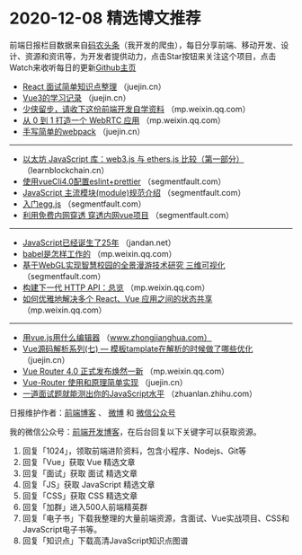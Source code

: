 # 2020-12-08 精选博文推荐

前端日报栏目数据来自[码农头条](https://toutiao.qdkfweb.cn/)（我开发的爬虫），每日分享前端、移动开发、设计、资源和资讯等，为开发者提供动力，点击Star按钮来关注这个项目，点击Watch来收听每日的更新[Github主页](https://github.com/kujian/frontendDaily)
* [React 面试简单知识点整理](https://juejin.cn/post/6903765525055471623) （juejin.cn）
* [Vue3的学习记录](https://juejin.cn/post/6903797748106330126) （juejin.cn）
* [少侠留步，请收下这份前端开发自学资料](https://mp.weixin.qq.com/s/JFmj5cMhpJ2BKFq2p4IQGw) （mp.weixin.qq.com）
* [从 0 到 1 打造一个 WebRTC 应用](https://mp.weixin.qq.com/s/bohXka9tYsOaKKXokZ9Z0Q) （mp.weixin.qq.com）
* [手写简单的webpack](https://juejin.cn/post/6903770216786984973) （juejin.cn）

***
* [以太坊 JavaScript 库：web3.js 与 ethers.js 比较（第一部分）](https://learnblockchain.cn/article/1851) （learnblockchain.cn）
* [使用vueCli4.0配置eslint+prettier](https://segmentfault.com/a/1190000038415901) （segmentfault.com）
* [JavaScript 主流模块(module)规范介绍](https://segmentfault.com/a/1190000038414481) （segmentfault.com）
* [入门egg.js](https://segmentfault.com/a/1190000038414655) （segmentfault.com）
* [利用免费内网穿透 穿透内网vue项目](https://segmentfault.com/a/1190000038416724) （segmentfault.com）

***
* [JavaScript已经诞生了25年](http://jandan.net/p/108171) （jandan.net）
* [babel是怎样工作的](https://mp.weixin.qq.com/s?__biz=MzI3NzIzMDY0NA==&mid=2247496315&idx=1&sn=97ba1bdbcfc2765a0f9b7cfd7dcacc4f) （mp.weixin.qq.com）
* [基于WebGL实现智慧校园的全景漫游技术研究 三维可视化](https://segmentfault.com/a/1190000038417998) （segmentfault.com）
* [构建下一代 HTTP API：总览](https://mp.weixin.qq.com/s/zf0GFgFrn2NLqOCe2mrRew) （mp.weixin.qq.com）
* [如何优雅地解决多个 React、Vue 应用之间的状态共享](https://mp.weixin.qq.com/s?__biz=MzI1NDU3NzM5Mg==&mid=2247486362&idx=1&sn=1d13f5b4431e6aa13976a89e225b1793) （mp.weixin.qq.com）

***
* [用vue.js用什么编辑器](https://www.zhongjianghua.com/att1tude/148540-2020-12.html) （www.zhongjianghua.com）
* [Vue源码解析系列(七) &#8212; 模板tamplate在解析的时候做了哪些优化](https://juejin.cn/post/6903768303514583047) （juejin.cn）
* [Vue Router 4.0 正式发布焕然一新](https://mp.weixin.qq.com/s?__biz=Mzg5NDEyMzA2NQ==&mid=2247486321&idx=1&sn=65cfd329766d4d280e8ea00bbcc54b6f) （mp.weixin.qq.com）
* [Vue-Router 使用和原理简单实现](https://juejin.cn/post/6903769164184944648) （juejin.cn）
* [一道面试题就能测出你的JavaScript水平](https://zhuanlan.zhihu.com/p/334365485) （zhuanlan.zhihu.com）

日报维护作者：[前端博客](https://qdkfweb.cn/) 、 [微博](http://weibo.com/kujian) 和 [微信公众号](https://open.weixin.qq.com/qr/code?username=caibaojian_com)

我的微信公众号：[前端开发博客](https://open.weixin.qq.com/qr/code?username=caibaojian_com)，在后台回复以下关键字可以获取资源。

1. 回复「1024」，领取前端进阶资料，包含小程序、Nodejs、Git等
2. 回复「Vue」获取 Vue 精选文章
3. 回复「面试」获取 面试 精选文章
4. 回复「JS」获取 JavaScript 精选文章
5. 回复「CSS」获取 CSS 精选文章
6. 回复「加群」进入500人前端精英群
7. 回复「电子书」下载我整理的大量前端资源，含面试、Vue实战项目、CSS和JavaScript电子书等。
8. 回复「知识点」下载高清JavaScript知识点图谱